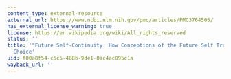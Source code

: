 ```yaml
---
content_type: external-resource
external_url: https://www.ncbi.nlm.nih.gov/pmc/articles/PMC3764505/
has_external_license_warning: true
license: https://en.wikipedia.org/wiki/All_rights_reserved
status: ''
title: '"Future Self-Continuity: How Conceptions of the Future Self Transform Intertemporal
  Choice'
uid: f00a8f54-c5c5-488b-9de1-0ac4ac895c1a
wayback_url: ''
---
```


